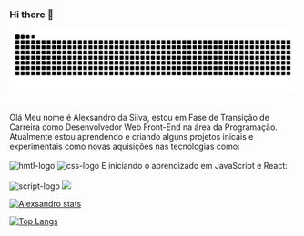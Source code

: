 ### Hi there :pencil:
<picture>
  <source media="(prefers-color-scheme: dark)" srcset="https://raw.githubusercontent.com/alx-8914/alx-8914/output/github-contribution-grid-snake-dark.svg">
  <source media="(prefers-color-scheme: light)" srcset="https://raw.githubusercontent.com/alx-8914/alx-8914/output/github-contribution-grid-snake.svg">
  <img alt="github contribution grid snake animation" src="https://raw.githubusercontent.com/alx-8914/alx-8914/output/github-contribution-grid-snake.svg">
</picture>
<br><br>

<br>
Olá Meu nome é Alexsandro da Silva, estou em Fase de Transição de Carreira como Desenvolvedor Web Front-End na área da Programação. Atualmente estou aprendendo e criando alguns projetos inicais e experimentais como novas aquisições nas tecnologias como:
<br>
<br>
   <img src="https://img.shields.io/badge/HTML5-E34F26?style=for-the-badge&logo=html5&logoColor=white" alt="hmtl-logo" />
   <img src="https://img.shields.io/badge/CSS3-1572B6?style=for-the-badge&logo=css3&logoColor=white" alt="css-logo" />
   E iniciando o aprendizado  em JavaScript e React:
   <br>
   <br>
   <img src="https://img.shields.io/badge/JavaScript-F7DF1E?style=for-the-badge&logo=javascript&logoColor=black" alt="script-logo" />
   <img src="https://img.shields.io/badge/React-20232A?style=for-the-badge&logo=react&logoColor=61DAFB" />


[![Alexsandro stats](https://github-readme-stats.vercel.app/api?username=alx-8914)](https://github.com/anuraghazra/github-readme-stats)

[![Top Langs](https://github-readme-stats.vercel.app/api/top-langs/?username=alx-8914)](https://github.com/anuraghazra/github-readme-stats)


